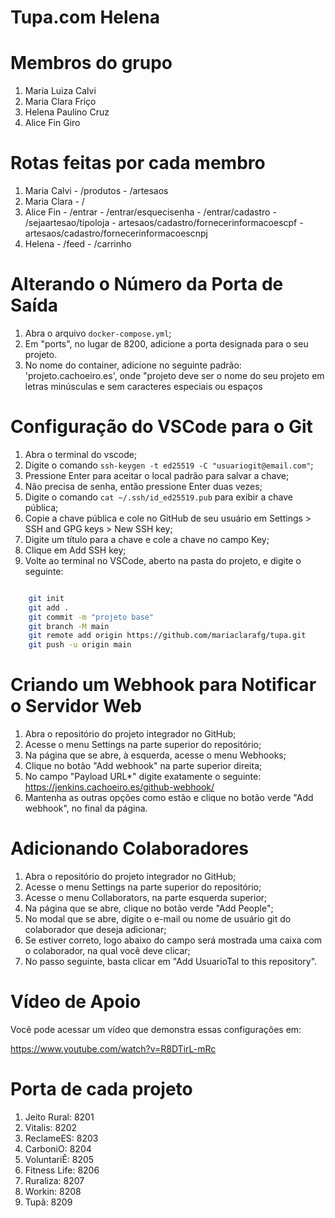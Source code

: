 ﻿# Tupa.com Helena

# Membros do grupo
1. Maria Luiza Calvi
2. Maria Clara Friço
3. Helena Paulino Cruz
4. Alice Fin Giro

# Rotas feitas por cada membro
1. Maria Calvi - /produtos - /artesaos
2. Maria Clara - /
3. Alice Fin - /entrar - /entrar/esquecisenha - /entrar/cadastro - /sejaartesao/tipoloja - artesaos/cadastro/fornecerinformacoescpf - artesaos/cadastro/fornecerinformacoescnpj
4. Helena - /feed - /carrinho
 

# Alterando o Número da Porta de Saída

1. Abra o arquivo `docker-compose.yml`;
2. Em "ports", no lugar de 8200, adicione a porta designada para o seu projeto.
3. No nome do container, adicione no seguinte padrão: 'projeto.cachoeiro.es', onde "projeto deve ser o nome do seu projeto em letras minúsculas e sem caracteres especiais ou espaços

# Configuração do VSCode para o Git

1. Abra o terminal do vscode;
2. Digite o comando `ssh-keygen -t ed25519 -C "usuariogit@email.com"`;
3. Pressione Enter para aceitar o local padrão para salvar a chave;
4. Não precisa de senha, então pressione Enter duas vezes;
5. Digite o comando `cat ~/.ssh/id_ed25519.pub` para exibir a chave pública;
6. Copie a chave pública e cole no GitHub de seu usuário em Settings > SSH and GPG keys > New SSH key;
7. Digite um título para a chave e cole a chave no campo Key;
8. Clique em Add SSH key;
9. Volte ao terminal no VSCode, aberto na pasta do projeto, e digite o seguinte:

```Bash

    git init
    git add .
    git commit -m "projeto base"
    git branch -M main
    git remote add origin https://github.com/mariaclarafg/tupa.git
    git push -u origin main
```

# Criando um Webhook para Notificar o Servidor Web

1. Abra o repositório do projeto integrador no GitHub;
2. Acesse o menu Settings na parte superior do repositório;
3. Na página que se abre, à esquerda, acesse o menu Webhooks;
4. Clique no botão "Add webhook" na parte superior direita;
5. No campo "Payload URL*" digite exatamente o seguinte:
    https://jenkins.cachoeiro.es/github-webhook/
6. Mantenha as outras opções como estão e clique no botão verde "Add webhook", no final da página.

# Adicionando Colaboradores

1. Abra o repositório do projeto integrador no GitHub;
2. Acesse o menu Settings na parte superior do repositório;
3. Acesse o menu Collaborators, na parte esquerda superior;
4. Na página que se abre, clique no botão verde "Add People";
5. No modal que se abre, digite o e-mail ou nome de usuário git do colaborador que deseja adicionar;
6. Se estiver correto, logo abaixo do campo será mostrada uma caixa com o colaborador, na qual você deve clicar;
7. No passo seguinte, basta clicar em "Add UsuarioTal to this repository".

# Vídeo de Apoio

Você pode acessar um vídeo que demonstra essas configurações em:

https://www.youtube.com/watch?v=R8DTirL-mRc


# Porta de cada projeto 

1. Jeito Rural: 8201
2. Vitalis: 8202
3. ReclameES: 8203
4. CarboniO: 8204
5. VoluntariÊ: 8205
6. Fitness Life: 8206
7. Ruraliza: 8207
8. Workin: 8208
9. Tupã: 8209
